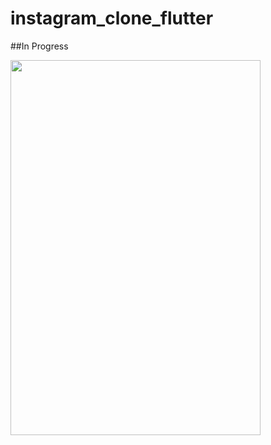# instagram_clone_flutter

##In Progress

<img src="Screenshots/Screenshot-icf-1.PNG" width="400" height="600">
